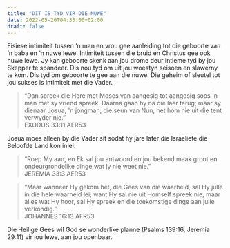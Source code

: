 ```yaml
---
title: "DIT IS TYD VIR DIE NUWE"
date: 2022-05-20T04:33:00+02:00
draft: false
---
```

<html>
 <head></head>
 <body>
  <p>Fisiese intimiteit tussen ‘n man en vrou gee aanleiding tot die geboorte van ‘n baba en ‘n nuwe lewe. Intimiteit tussen die bruid en Christus gee ook nuwe lewe. Jy kan geboorte skenk aan jou drome deur intieme tyd by jou Skepper te spandeer. Dis nou tyd om uit jou woestyn seisoen en slawerny te kom. Dis tyd om geboorte te gee aan die nuwe. Die geheim of sleutel tot jou sukses is intimiteit met die Vader.</p>
  <blockquote>
   <p>“Dan spreek die Here met Moses van aangesig tot aangesig soos 'n man met sy vriend spreek. Daarna gaan hy na die laer terug; maar sy dienaar Josua, 'n jongman, die seun van Nun, het hom nie uit die tent verwyder nie.”<br>‭‭EXODUS‬ ‭33:11‬ ‭AFR53‬‬</p>
  </blockquote>
  <p>Josua moes alleen by die Vader sit sodat hy jare later die Israeliete die Beloofde Land kon inlei.</p>
  <blockquote>
   <p>“Roep My aan, en Ek sal jou antwoord en jou bekend maak groot en ondeurgrondelike dinge wat jy nie weet nie.”<br>‭‭JEREMIA‬ ‭33:3‬ ‭AFR53‬‬</p>
  </blockquote>
  <blockquote>
   <p>“Maar wanneer Hy gekom het, die Gees van die waarheid, sal Hy julle in die hele waarheid lei; want Hy sal nie uit Homself spreek nie, maar alles wat Hy hoor, sal Hy spreek en die toekomstige dinge aan julle verkondig.”<br>‭‭JOHANNES‬ ‭16:13‬ ‭AFR53‬‬</p>
  </blockquote>
  <p>Die Heilige Gees wil God se wonderlike planne (Psalms 139:16, Jeremia 29:11) vir jou lewe, aan jou openbaar.&nbsp;</p>
 </body>
</html>
